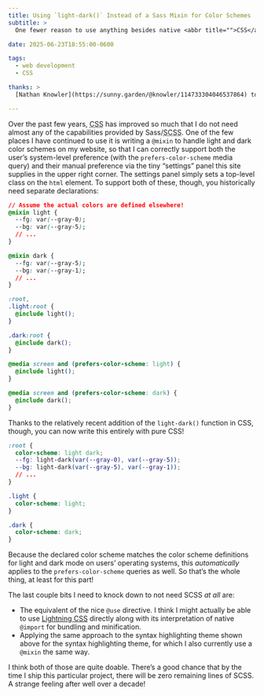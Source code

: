 ```yaml
---
title: Using `light-dark()` Instead of a Sass Mixin for Color Schemes
subtitle: >
  One fewer reason to use anything besides native <abbr title="">CSS</abbr>

date: 2025-06-23T18:55:00-0600

tags:
  - web development
  - CSS

thanks: >
  [Nathan Knowler](https://sunny.garden/@knowler/114733304046537864) told me about this on Mastodon!

---
```


Over the past few years, <abbr title="cascading style sheets">CSS</abbr> has improved so much that I do not need almost any of the capabilities provided by Sass/<abbr title="sassy cascading style sheets">SCSS</abbr>. One of the few places I have continued to use it is writing a `@mixin` to handle light and dark color schemes on my website, so that I can correctly support both the user’s system-level preference (with the `prefers-color-scheme` media query) and their manual preference via the tiny “settings” panel this site supplies in the upper right corner. The settings panel simply sets a top-level class on the `html` element. To support both of these, though, you historically need separate declarations:

```css
// Assume the actual colors are defined elsewhere!
@mixin light {
  --fg: var(--gray-0);
  --bg: var(--gray-5);
  // ...
}

@mixin dark {
  --fg: var(--gray-5);
  --bg: var(--gray-1);
  // ...
}

:root,
.light:root {
  @include light();
}

.dark:root {
  @include dark();
}

@media screen and (prefers-color-scheme: light) {
  @include light();
}

@media screen and (prefers-color-scheme: dark) {
  @include dark();
}
```

Thanks to the relatively recent addition of the `light-dark()` function in <abbr>CSS</abbr>, though, you can now write this entirely with pure <abbr>CSS</abbr>!

```css
:root {
  color-scheme: light dark;
  --fg: light-dark(var(--gray-0), var(--gray-5));
  --bg: light-dark(var(--gray-5), var(--gray-1));
  // ...
}

.light {
  color-scheme: light;
}

.dark {
  color-scheme: dark;
}
```

Because the declared color scheme matches the color scheme definitions for light and dark mode on users’ operating systems, this *automatically* applies to the `prefers-color-scheme` queries as well. So that’s the whole thing, at least for this part!

The last couple bits I need to knock down to not need <abbr>SCSS</abbr> *at all* are:

- The equivalent of the nice `@use` directive. I think I might actually be able to use [Lightning <abbr>CSS</abbr>](https://lightningcss.dev) directly along with its interpretation of native `@import` for bundling and minification.
- Applying the same approach to the syntax highlighting theme shown above for the syntax highlighting theme, for which I also currently use a `@mixin` the same way.

I think both of those are quite doable. There’s a good chance that by the time I ship this particular project, there will be zero remaining lines of <abbr>SCSS</abbr>. A strange feeling after well over a decade!
